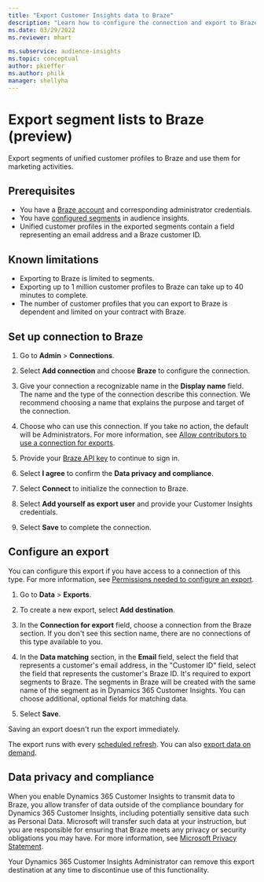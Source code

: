 ```yaml
---
title: "Export Customer Insights data to Braze"
description: "Learn how to configure the connection and export to Braze."
ms.date: 03/29/2022
ms.reviewer: mhart

ms.subservice: audience-insights
ms.topic: conceptual
author: pkieffer
ms.author: philk
manager: shellyha
---
```


# Export segment lists to Braze (preview)

Export segments of unified customer profiles to Braze and use them for marketing activities.

## Prerequisites

-	You have a [Braze account](https://www.braze.com/) and corresponding administrator credentials.
-	You have [configured segments](segments.md) in audience insights.
-	Unified customer profiles in the exported segments contain a field representing an email address and a Braze customer ID. 

## Known limitations

- Exporting to Braze is limited to segments.
- Exporting up to 1 million customer profiles to Braze can take up to 40 minutes to complete. 
- The number of customer profiles that you can export to Braze is dependent and limited on your contract with Braze.

## Set up connection to Braze

1. Go to **Admin** > **Connections**.

1. Select **Add connection** and choose **Braze** to configure the connection.

1. Give your connection a recognizable name in the **Display name** field. The name and the type of the connection describe this connection. We recommend choosing a name that explains the purpose and target of the connection.

1. Choose who can use this connection. If you take no action, the default will be Administrators. For more information, see [Allow contributors to use a connection for exports](connections.md#allow-contributors-to-use-a-connection-for-exports).

1. Provide your [Braze API key](https://www.braze.com/docs/api/basics/) to continue to sign in. 

1. Select **I agree** to confirm the **Data privacy and compliance**.

1. Select **Connect** to initialize the connection to Braze.

1. Select **Add yourself as export user** and provide your Customer Insights credentials.

1. Select **Save** to complete the connection.

## Configure an export

You can configure this export if you have access to a connection of this type. For more information, see [Permissions needed to configure an export](export-destinations.md#set-up-a-new-export).

1. Go to **Data** > **Exports**.

1. To create a new export, select **Add destination**.

1. In the **Connection for export** field, choose a connection from the Braze section. If you don't see this section name, there are no connections of this type available to you.  

3. In the **Data matching** section, in the **Email** field, select the field that represents a customer's email address, in the "Customer ID" field, select the field that represents the customer's Braze ID. It's required to export segments to Braze. The segments in Braze will be created with the same name of the segment as in Dynamics 365 Customer Insights. You can choose additional, optional fields for matching data. 

1. Select **Save**.

Saving an export doesn't run the export immediately.

The export runs with every [scheduled refresh](system.md#schedule-tab). 
You can also [export data on demand](export-destinations.md#run-exports-on-demand). 


## Data privacy and compliance

When you enable Dynamics 365 Customer Insights to transmit data to Braze, you allow transfer of data outside of the compliance boundary for Dynamics 365 Customer Insights, including potentially sensitive data such as Personal Data. Microsoft will transfer such data at your instruction, but you are responsible for ensuring that Braze meets any privacy or security obligations you may have. For more information, see [Microsoft Privacy Statement](https://go.microsoft.com/fwlink/?linkid=396732).

Your Dynamics 365 Customer Insights Administrator can remove this export destination at any time to discontinue use of this functionality.
